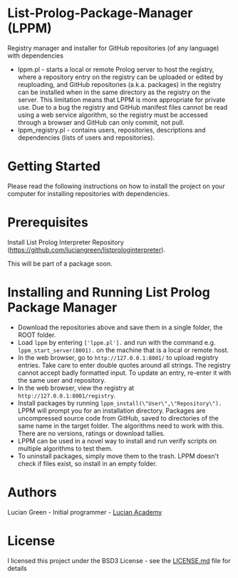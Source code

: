 # List-Prolog-Package-Manager (LPPM)

Registry manager and installer for GitHub repositories (of any language) with dependencies

* lppm.pl - starts a local or remote Prolog server to host the registry, where a repository entry on the registry can be uploaded or edited by reuploading, and GitHub repositories (a.k.a. packages) in the registry can be installed when in the same directory as the registry on the server.  This limitation means that LPPM is more appropriate for private use.  Due to a bug the registry and GitHub manifest files cannot be read using a web service algorithm, so the registry must be accessed through a browser and GitHub can only commit, not pull.
* lppm_registry.pl - contains users, repositories, descriptions and dependencies (lists of users and repositories).

# Getting Started

Please read the following instructions on how to install the project on your computer for installing repositories with dependencies.

# Prerequisites

Install List Prolog Interpreter Repository (https://github.com/luciangreen/listprologinterpreter).

This will be part of a package soon.

# Installing and Running List Prolog Package Manager

* Download the repositories above and save them in a single folder, the ROOT folder.
* Load `lppm` by entering `['lppm.pl'].` and run with the command e.g. `lppm_start_server(8001).` on the machine that is a local or remote host.
* In the web browser, go to `http://127.0.0.1:8001/` to upload registry entries.  Take care to enter double quotes around all strings.  The registry cannot accept badly formatted input.  To update an entry, re-enter it with the same user and repository.
* In the web browser, view the registry at `http://127.0.0.1:8001/registry`.
* Install packages by running `lppm_install(\"User\",\"Repository\").`  LPPM will prompt you for an installation directory.  Packages are uncompressed source code from GitHub, saved to directories of the same name in the target folder.  The algorithms need to work with this.  There are no versions, ratings or download tallies.
* LPPM can be used in a novel way to install and run verify scripts on multiple algorithms to test them.
* To uninstall packages, simply move them to the trash.  LPPM doesn't check if files exist, so install in an empty folder.

# Authors

Lucian Green - Initial programmer - <a href="https://www.lucianacademy.com/">Lucian Academy</a>

# License

I licensed this project under the BSD3 License - see the <a href="LICENSE">LICENSE.md</a> file for details



